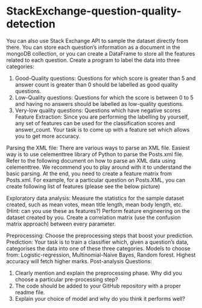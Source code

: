 # StackExchange-question-quality-detection

You can also use Stack Exchange API to sample the dataset directly from there. You can
store each question’s information as a document in the mongoDB collection, or you can
create a DataFrame to store all the features related to each question.
Create a program to label the data into three categories:
1. Good-Quality questions: Questions for which score is greater than 5 and answer
count is greater than 0 should be labelled as good quality questions.
2. Low-Quality questions: Questions for which the score is between 0 to 5 and having
no answers should be labelled as low-quality questions.
3. Very-low quality questions: Questions which have negative scores
Feature Extraction: Since you are performing the labelling by yourself, any set of features
can be used for the classification scores and answer_count. Your task is to come up with a
feature set which allows you to get more accuracy.

Parsing the XML file:
There are various ways to parse an XML file. Easiest way is to use celementtree library of
Python to parse the Posts.xml file. Refer to the following document on how to parse an XML
data using celementtree. We recommend you to play around with it to understand the basic
parsing. At the end, you need to create a feature matrix from Posts.xml. For example, for a
particular question on Posts.XML, you can create following list of features (please see the
below picture)


Exploratory data analysis:
Measure the statistics for the sample dataset created, such as mean votes, mean title
length, mean body length, etc. (Hint: can you use these as features?)
Perform feature engineering on the dataset created by you. Create a correlation matrix (use
the confusion matrix approach) between every parameter.

Preprocessing: Choose the preprocessing steps that boost your prediction.
Prediction:
Your task is to train a classifier which, given a question’s data, categorises the data into one
of these three categories.
Models to choose from: Logistic-regression, Multinomial-Naive Bayes, Random forest.
Highest accuracy will fetch higher marks.
Post-analysis Questions:
1. Clearly mention and explain the preprocessing phase. Why did you choose a
particular pre-processing step?
2. The code should be added to your GitHub repository with a proper readme file.
3. Explain your choice of model and why do you think it performs well?
